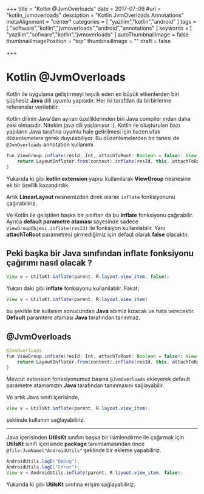 +++
title = "Kotlin @JvmOverloads"
date = 2017-07-09
#url = "kotlin_jvmoverloads"
desciption = "Kotlin JvmOverloads Annotations"
metaAlignment = "center"
categories = [
  "yazilim","kotlin","android"
]
tags = [
  "software","kotlin","jvmoverloads","android","annotations"
]
keywords = [
  "yazilim","sofware","kotlin","jvmoverloads"
]
autoThumbnailImage = false
thumbnailImagePosition = "top"
thumbnailImage = ""
draft = false

+++

# Kotlin @JvmOverloads

Kotlin ile uygulama geliştirmeyi teşvik eden en büyük etkenlerden biri şüphesiz **Java** dili uyumlu yapısıdır. Her iki tarafdan da birbirlerine referanslar verilebilir.

Kotlin dilinin Java'dan ayıran özelliklerinden biri Java compiler ından daha zeki olmasıdır. Nitekim java dili yaşlanıyor :). Kotlin ile oluşturulan bazı yapıların Java tarafına uyumlu hale getirilmesi için bazen ufak düzenlemelere gerek duyulabiliyor.
Bu düzenlemelerden bir tanesi de `@JvmOverloads` annotation kullanımı.

```java 
fun ViewGroup.inflate(resId: Int, attachToRoot: Boolean = false): View {
    return LayoutInflater.from(context).inflate(resId, this, attachToRoot)
}
``` 

Yukarıda ki gibi **kotlin extension** yapısı kullanılarak **ViewGroup** nesnesine ek bir özellik kazandırdık.

Artık **LinearLayout** nesnemizden direk olarak `inflate` fonksiyonunu çağırabiliriz.

Ve Kotlin ile geliştilen başka bir sınıftan da bu **inflate** fonksiyonu çağırabilir. Ayrıca **default parametre ataması** sayesinde sadece `ViewGroupObjesi.inflate(resId)` ile fonksiyon kullanılabilir. Yani **attachToRoot** parametresi girmediğimiz için defaut olarak **false** olacaktır.

## Peki başka bir Java sınıfından inflate fonksiyonu çağırımı nasıl olacak ?

```java
View v = UtilsKt.inflate(parent, R.layout.view_item, false);
```

Yukarı daki gibi **inflate** fonksiyonu kullanılablir. Fakat;

```java
View v = UtilsKt.inflate(parent, R.layout.view_item)
```

bu şekilde bir kullanım sonucundan **Java** abimiz kızacak ve hata verecektir. **Default** paramtere ataması **Java** tarafından tanınmaz.

## @JvmOverloads

```java
@JvmOverloads
fun ViewGroup.inflate(resId: Int, attachToRoot: Boolean = false): View {
    return LayoutInflater.from(context).inflate(resId, this, attachToRoot)
}
```

Mevcut extension fonksiyonumuz başına `@JvmOverloads` ekleyerek default parametre atamamızın **Java** tarafından tanınmasını sağlayabilir.

Ve artık Java sınıfı içerisinde,

```java
View v = UtilsKt.inflate(parent, R.layout.view_item);
```

şeklinde kullanım sağlayabiliriz.


---

Java içerisinden **UtilsKt** sınıfını başka bir isimlendirme ile çağırmak için **UtilsKt** sınıfı içerisinde **package** tanımlamasından önce `@file:JvmName("AndroidUtils"` şeklinde bir ekleme yapabiliriz.

```java
AndroidUtils.logD("Debug");
AndroidUtils.logE("Error");
View v = AndroidUtils.inflate(parent, R.layout.view_item, false);
```

Yukarıda ki gibi **UtilsKt** sınıfına erişim sağlayabiliriz.



